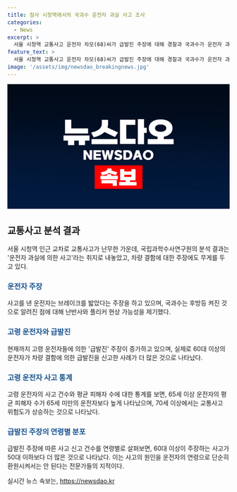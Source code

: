 ```yaml
---
title: 참사 시청역에서의 국과수 운전자 과실 사고 조사
categories:
  - News
excerpt: >
  서울 시청역 교통사고 운전자 차모(68)씨가 급발진 주장에 대해 경찰과 국과수가 운전자 과실로 사고를 분석하는 가운데, 차량 결함 가능성에 대한 논란이 여전한 가운데, 고령운전자들에 대한 안전 우려가 제기되고 있다. 비록 최근 급발진 의심 사고의 절반 이상이 50대 이하에서 신고된 것으로 나타났지만, 정확한 사고 원인을 연령으로 단순히 돌리는 것은 현명하지 못하다는 전문가들의 의견이 제기되고 있다.
feature_text: >
  서울 시청역 교통사고 운전자 차모(68)씨가 급발진 주장에 대해 경찰과 국과수가 운전자 과실로 사고를 분석하는 가운데, 차량 결함 가능성에 대한 논란이 여전한 가운데, 고령운전자들에 대한 안전 우려가 제기되고 있다. 비록 최근 급발진 의심 사고의 절반 이상이 50대 이하에서 신고된 것으로 나타났지만, 정확한 사고 원인을 연령으로 단순히 돌리는 것은 현명하지 못하다는 전문가들의 의견이 제기되고 있다.
image: '/assets/img/newsdao_breakingnews.jpg'
---
```


<p><img src="/assets/img/newsdao_breakingnews.jpg" alt="implanttips 속보" /></p>

<h2 data-ke-size="size26">교통사고 분석 결과</h2>

<p data-ke-size="size16">서울 시청역 인근 교차로 교통사고가 난무한 가운데, 국립과학수사연구원의 분석 결과는 '운전자 과실에 의한 사고'라는 취지로 내놓았고, 차량 결함에 대한 주장에도 무게를 두고 있다.</p>

<h3><b><span style="color: #1a5490;">운전자 주장</span></b></h3>

<p data-ke-size="size16">사고를 낸 운전자는 브레이크를 밟았다는 주장을 하고 있으며, 국과수는 후방등 켜진 것으로 알려진 점에 대해 난반사와 플리커 현상 가능성을 제기했다.</p>

<h3><b><span style="color: #1a5490;">고령 운전자와 급발진</span></b></h3>

<p data-ke-size="size16">현재까지 고령 운전자들에 의한 '급발진' 주장이 증가하고 있으며, 실제로 60대 이상의 운전자가 차량 결함에 의한 급발진을 신고한 사례가 더 많은 것으로 나타났다.</p>

<h3><b><span style="color: #1a5490;">고령 운전자 사고 통계</span></b></h3>

<p data-ke-size="size16">고령 운전자의 사고 건수와 평균 피해자 수에 대한 통계를 보면, 65세 이상 운전자의 평균 피해자 수가 65세 미만의 운전자보다 높게 나타났으며, 70세 이상에서는 교통사고 위험도가 상승하는 것으로 나타났다.</p>

<h3><b><span style="color: #1a5490;">급발진 주장의 연령별 분포</span></b></h3>

<p data-ke-size="size16">급발진 주장에 따른 사고 신고 건수를 연령별로 살펴보면, 60대 이상이 주장하는 사고가 50대 이하보다 더 많은 것으로 나타났다. 이는 사고의 원인을 운전자의 연령으로 단순히 환원시켜서는 안 된다는 전문가들의 지적이다.</p>
실시간 뉴스 속보는, <a href="https://newsdao.kr" rel="dofollow">https://newsdao.kr</a>


